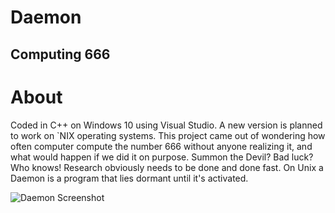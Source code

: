 # Daemon
## Computing 666
# About
Coded in C++ on Windows 10 using Visual Studio.  A new version is planned to work on `NIX operating systems.
This project came out of wondering how often computer compute the number 666 without anyone realizing it, and what would happen if we did it on purpose. Summon the Devil? Bad luck? Who knows!  Research obviously needs to be done and done fast. On Unix a Daemon is a program that lies dormant until it's activated.

![Daemon Screenshot](https://github.com/powercrypt/Daemon/blob/master/Daemon.png)
